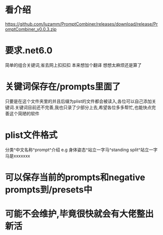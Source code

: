 # 看介绍
https://github.com/luzamm/PromptCombiner/releases/download/release/PromptCombiner_v0.0.3.zip
# 要求.net6.0
简单的组合关键词,省去网上扣扣扣
本来想加个翻译 想想太麻烦还是算了
# 关键词保存在/prompts里面了
只要是在这个文件夹里的并且后缀为plist的文件都会被读入,各位可以自己添加关键词.关键词目前还不完善,我也只录了少部分上去,希望各位多多帮忙,也能快点完善这个简陋的软件
# plist文件格式 
分类^中文名称^prompt^介绍
e.g
身体姿态^站立一字马^standing split^站立一字马是xxxxxxx

# 可以保存当前的prompts和negative prompts到/presets中
# 可能不会维护,毕竟很快就会有大佬整出新活